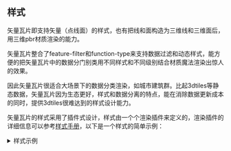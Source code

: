 ## 样式

矢量瓦片即支持矢量（点线面）的样式，也有把线和面构造为三维线和三维面后，用三维pbr材质渲染的能力。

矢量瓦片整合了feature-filter和function-type来支持数据过滤和动态样式，能方便的把矢量瓦片中的数据分门别类用不同样式和不同级别结合材质魔法渲染出惊人的效果。

因此矢量瓦片很适合大场景下的数据分类渲染，如城市建筑群。比起3dtiles等静态数据，矢量瓦片因为生态更好，样式和数据分离的特点，能在消除数据更新成本的同时，提供3dtiles很难达到的样式设计能力。

矢量瓦片的样式采用了插件式设计，样式由一个个渲染插件来定义的，渲染插件的详细信息可以参考[样式手册](../../../style/intro)，以下是一个样式的简单示例：

<details><summary>样式示例</summary>
<div>

```json
{
  "style": [
    {
      "renderPlugin": {
        "type": "fill",
        "dataConfig": {
          "type": "fill",
          "only2D": true
        },
        "sceneConfig": {
          "depthFunc": "always",
          "blendSrc": "one"
        }
      },
      "symbol": {
        "visible": true,
        "polygonFill": "rgba(0,0,0,1)",
        "polygonOpacity": 1
      },
      "filter": {
        "title": "desert",
        "value": [
          "all",
          [
            "==",
            "$layer",
            "desert"
          ],
          [
            "==",
            "$type",
            "Polygon"
          ]
        ]
      }
    },
    {
      "renderPlugin": {
        "type": "line",
        "dataConfig": {
          "type": "line",
          "only2D": true
        },
        "sceneConfig": {
          "blendSrc": "one"
        }
      },
      "symbol": {
        "visible": true,
        "lineOpacity": 1,
        "lineWidth": 1,
        "lineColor": "rgba(0,0,0,1)",
        "lineJoin": "miter",
        "lineCap": "butt",
        "lineDx": 0,
        "lineDy": 0,
        "lineDasharray": [
          0,
          0,
          0,
          0
        ],
        "lineDashColor": "rgba(0,0,0,1)",
        "lineStrokeWidth": 0,
        "lineStrokeColor": "rgba(0,0,0,1)"
      },
      "detail": {
        "layer": "desert-outline",
        "enable": {
          "lineWidth": false,
          "lineColor": false,
          "lineStrokeWidth": false,
          "lineStrokeColor": false
        }
      },
      "filter": {
        "title": "desert-outline",
        "value": [
          "all",
          [
            "==",
            "$layer",
            "desert"
          ],
          [
            "==",
            "$type",
            "Polygon"
          ]
        ]
      }
    }
  ]
}
```

</div>
</details>